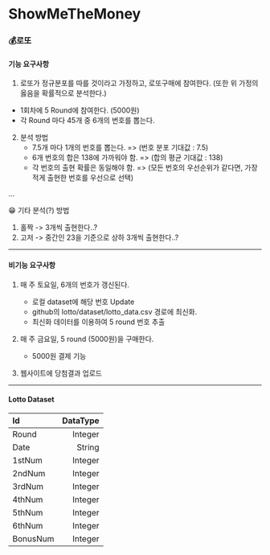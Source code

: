 # ShowMeTheMoney

### 💰로또

#### 기능 요구사항

1. 로또가 정규분포를 따를 것이라고 가정하고, 로또구매에 참여한다.
(또한 위 가정의 옳음을 확률적으로 분석한다.)

  - 1회차에 5 Round에 참여한다. (5000원)
  - 각 Round 마다 45개 중 6개의 번호를 뽑는다.

2. 분석 방법
   - 7.5개 마다 1개의 번호를 뽑는다. => (번호 분포 기대값 : 7.5)
   - 6개 번호의 합은 138에 가까워야 함. => (합의 평균 기대값 : 138)
   - 각 번호의 출현 확률은 동일해야 함. => (모든 번호의 우선순위가 같다면, 가장 적게 출현한 번호를 우선으로 선택)

...

😁 기타 분석(?) 방법
1. 홀짝 -> 3개씩 출현한다..?
2. 고저 -> 중간인 23을 기준으로 상하 3개씩 출현한다..?

----
 
#### 비기능 요구사항

1. 매 주 토요일, 6개의 번호가 갱신된다.

   - 로컬 dataset에 해당 번호 Update
   - github의 lotto/dataset/lotto_data.csv 경로에 최신화.
   - 최신화 데이터를 이용하여 5 round 번호 추출

2. 매 주 금요일, 5 round (5000원)을 구매한다.

   - 5000원 결제 기능

3. 웹사이트에 당첨결과 업로드

----

#### Lotto Dataset

|Id|DataType|
|:---|---:|
|Round|Integer|
|Date|String|
|1stNum|Integer|
|2ndNum|Integer|
|3rdNum|Integer|
|4thNum|Integer|
|5thNum|Integer|
|6thNum|Integer|
|BonusNum|Integer|
